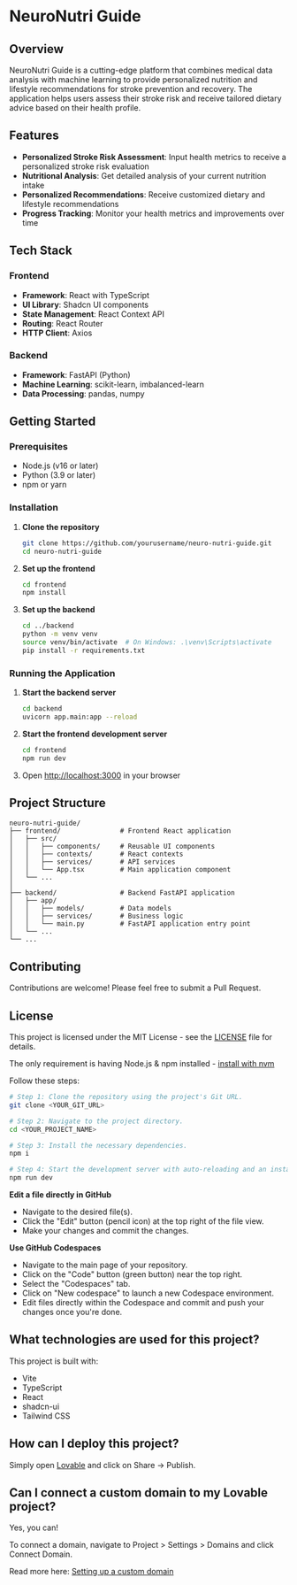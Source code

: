 # NeuroNutri Guide

## Overview

NeuroNutri Guide is a cutting-edge platform that combines medical data analysis with machine learning to provide personalized nutrition and lifestyle recommendations for stroke prevention and recovery. The application helps users assess their stroke risk and receive tailored dietary advice based on their health profile.

## Features

- **Personalized Stroke Risk Assessment**: Input health metrics to receive a personalized stroke risk evaluation
- **Nutritional Analysis**: Get detailed analysis of your current nutrition intake
- **Personalized Recommendations**: Receive customized dietary and lifestyle recommendations
- **Progress Tracking**: Monitor your health metrics and improvements over time

## Tech Stack

### Frontend
- **Framework**: React with TypeScript
- **UI Library**: Shadcn UI components
- **State Management**: React Context API
- **Routing**: React Router
- **HTTP Client**: Axios

### Backend
- **Framework**: FastAPI (Python)
- **Machine Learning**: scikit-learn, imbalanced-learn
- **Data Processing**: pandas, numpy

## Getting Started

### Prerequisites

- Node.js (v16 or later)
- Python (3.9 or later)
- npm or yarn

### Installation

1. **Clone the repository**
   ```bash
   git clone https://github.com/yourusername/neuro-nutri-guide.git
   cd neuro-nutri-guide
   ```

2. **Set up the frontend**
   ```bash
   cd frontend
   npm install
   ```

3. **Set up the backend**
   ```bash
   cd ../backend
   python -m venv venv
   source venv/bin/activate  # On Windows: .\venv\Scripts\activate
   pip install -r requirements.txt
   ```

### Running the Application

1. **Start the backend server**
   ```bash
   cd backend
   uvicorn app.main:app --reload
   ```

2. **Start the frontend development server**
   ```bash
   cd frontend
   npm run dev
   ```

3. Open [http://localhost:3000](http://localhost:3000) in your browser

## Project Structure

```
neuro-nutri-guide/
├── frontend/               # Frontend React application
│   ├── src/
│   │   ├── components/     # Reusable UI components
│   │   ├── contexts/       # React contexts
│   │   ├── services/       # API services
│   │   └── App.tsx         # Main application component
│   └── ...
│
├── backend/                # Backend FastAPI application
│   ├── app/
│   │   ├── models/         # Data models
│   │   ├── services/       # Business logic
│   │   └── main.py         # FastAPI application entry point
│   └── ...
└── ...
```

## Contributing

Contributions are welcome! Please feel free to submit a Pull Request.

## License

This project is licensed under the MIT License - see the [LICENSE](LICENSE) file for details.

The only requirement is having Node.js & npm installed - [install with nvm](https://github.com/nvm-sh/nvm#installing-and-updating)

Follow these steps:

```sh
# Step 1: Clone the repository using the project's Git URL.
git clone <YOUR_GIT_URL>

# Step 2: Navigate to the project directory.
cd <YOUR_PROJECT_NAME>

# Step 3: Install the necessary dependencies.
npm i

# Step 4: Start the development server with auto-reloading and an instant preview.
npm run dev
```

**Edit a file directly in GitHub**

- Navigate to the desired file(s).
- Click the "Edit" button (pencil icon) at the top right of the file view.
- Make your changes and commit the changes.

**Use GitHub Codespaces**

- Navigate to the main page of your repository.
- Click on the "Code" button (green button) near the top right.
- Select the "Codespaces" tab.
- Click on "New codespace" to launch a new Codespace environment.
- Edit files directly within the Codespace and commit and push your changes once you're done.

## What technologies are used for this project?

This project is built with:

- Vite
- TypeScript
- React
- shadcn-ui
- Tailwind CSS

## How can I deploy this project?

Simply open [Lovable](https://lovable.dev/projects/6a2b9298-fcc4-4322-bef1-cbf6d44d7abe) and click on Share -> Publish.

## Can I connect a custom domain to my Lovable project?

Yes, you can!

To connect a domain, navigate to Project > Settings > Domains and click Connect Domain.

Read more here: [Setting up a custom domain](https://docs.lovable.dev/tips-tricks/custom-domain#step-by-step-guide)
